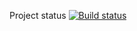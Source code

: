 Project status [![Build status](https://ci.appveyor.com/api/projects/status/jlgthd69b8pim39e?svg=true)](https://ci.appveyor.com/project/Oksana-Petrova/hw-2-5-patterns-task2)